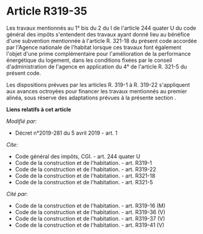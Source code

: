 # Article R319-35

Les travaux mentionnés au 1° bis du  2 du I de l'article 244 quater U du code général des impôts  s'entendent des travaux
ayant donné lieu au bénéfice d'une subvention mentionnée à l'article R. 321-18 du présent code accordée par l'Agence
nationale de l'habitat lorsque ces travaux font également l'objet d'une prime complémentaire pour l'amélioration de la
performance énergétique du logement, dans les conditions fixées par le conseil d'administration de l'agence en application du
4° de l'article R. 321-5 du présent code. 

Les dispositions prévues par les articles R. 319-1 à R. 319-22 s'appliquent aux avances octroyées pour financer les travaux
mentionnés au premier alinéa, sous réserve des  adaptations prévues à la présente section .

**Liens relatifs à cet article**

_Modifié par_:

  - Décret n°2019-281 du 5 avril 2019 - art. 1

_Cite_:

  - Code général des impôts, CGI. - art. 244 quater U
  - Code de la construction et de l'habitation. - art. R319-1
  - Code de la construction et de l'habitation. - art. R319-22
  - Code de la construction et de l'habitation. - art. R321-18
  - Code de la construction et de l'habitation. - art. R321-5

_Cité par_:

  - Code de la construction et de l'habitation. - art. R319-16 (M)
  - Code de la construction et de l'habitation. - art. R319-36 (V)
  - Code de la construction et de l'habitation. - art. R319-37 (V)
  - Code de la construction et de l'habitation. - art. R319-41 (V)
